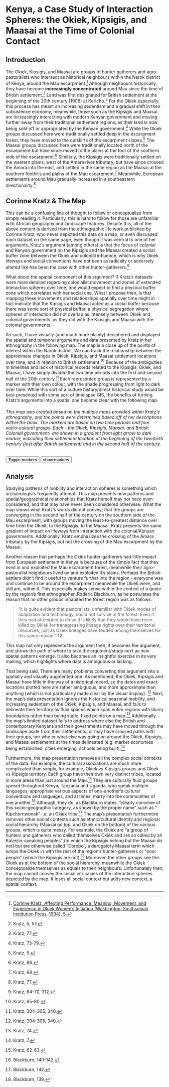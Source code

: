 # Kenya, a Case Study of Interaction Spheres: the Okiek, Kipsigis, and Maasai at the Time of Colonial Contact

## Introduction
The Okiek, Kipsigis, and Maasai are groups of hunter gatherers and agro-pastoralists who intersect as historical neighbours within the Narok district of Kenya, around the Mau escarpment.[^1] Although neighbours historically, they have become **increasingly concentrated** around Mau since the time of British settlement.[^2] Land was first designated for British settlement at the beginning of the 20th century (1906) at Kericho.[^3] For the Okiek especially, this process has meant an increasing sedentism and a gradual shift in their subsistence economy, meanwhile, those such as the Kipsigis and Maasai are increasingly interacting with modern Kenyan government and moving further away from their traditional settlement regions, as their land is now being sold off or appropriated by the Kenyan government.[^4] While the Okiek groups discussed here were traditionally settled deep in the escarpment forest, they have moved to the outskirts of the escarpment slopes.[^5] The Maasai groups discussed here were traditionally located north of the escarpment but have since moved to the plains at the foot of the southern side of the escarpment.[^6] Similarly, the Kipsigis were traditionally settled on the western plains, west of the Amara river tributary, but have since crossed the Amara into the east, and settled in the same region as the Maasai at the southern foothills and plains of the Mau escarpment.[^7] Meanwhile, European settlements around Mau gradually increased in a southeastern directionality.[^8]

## Corinne Kratz & The Map
This can be a confusing line of thought to follow or conceptualize from simply reading it. Particularly, this is hard to follow for those are unfamiliar with African geography and landscape features. Despite this, all of the above content is derived from the ethnographic life work published by Corinne Kratz, who never depicted this data on a map, or even discussed each dataset on the same page, even though it was central to one of her arguments. Kratz’s argument (among others) is that the focus of colonial and Kenyan government on the Kipsigis and the Maasai created a social buffer zone between the Okiek and colonial influence, which is why Okiek lifeways and social conventions have not been as radically or adversely altered like has been the case with other hunter-gatherers.[^9]

What about the spatial component of this argument? If Kratz’s datasets were more detailed regarding colonialist movement and zones of extended interaction spheres over time, one would expect to find a physical buffer zone which correlates with her social one. What I propose then, is that mapping these movements and relationships spatially over time might in fact indicate that the Kipsigis and Maasai acted as a social buffer because there was some sort of physical buffer, a physical segregation where spheres of interaction did not overlap as intensely between Okiek and colonial governments, as they did with the Kipsigis and Maasai with the colonial governments.

As such, I have visually (and much more plainly) deciphered and displayed the spatial and temporal arguments and data presented by Kratz in her ethnography in the following map. The map is a close up of the points of interest within the Narok district. We can track the relationship between the approximate changes in Okiek, Kipsigis, and Maasai settlement locations over time, and in relation to British settlement.[^10] Because of the ambiguities in timelines and lack of historical records related to the Kipsigis, Okiek, and Maasai, I have simply divided the two time periods into the first and second half of the 20th century.[^11] Each represented group is represented by a marker with their own colour, with the shade progressing from light to dark over time. While this sort of a culture history/direct historical study would be best presented with some sort of timelapse GIS, the benefits of turning Kratz’s arguments into a spatial one become clear with the following map.


<h6>This map was created based on the multiple maps provided within Kratz's ethnography, and the points were determined based off of her descriptions within the book. The markers are based on two time periods and four socio-cultural groups. Each - the Okiek, Kipsigis, Maasai, and British Colonial government- are shown in a gradient from light arrow to dark marker, indicating their settlement location at the beginning of the twentieth century (just after British settlement) and in the second half of the century.</h6>
<!--It makes sense to put an introductory paragraph here, above the map and buttons. To change the bootswatch thenme, change "united" to one of the other theme names listed at [strapdownjs.com](http://strapdownjs.com/).-->

<div class="markers">
  <!-- these buttons hide/show all the markers  -->
  <!-- to hide/show blue or red markers instead, change my_markers below to blue_markers
       to red_markers.  If you have defined your own color (or other) arrays, use those instead -->
  <button onclick="toggleMarkers(my_markers, my_map)" class="rounded" id="hide">Toggle markers</button>
  <button onclick="showMarkers(my_markers, my_map)" id="show"> show markers</button>
</div>
  <div id="mapcontainer">
    <div id="map_canvas"></div>
  </div>
  <div id="map_legend"></div>
</div>

## Analysis

Studying patterns of mobility and interaction spheres is something which archaeologists frequently attempt. This map presents new patterns and spatial/geographical relationships that Kratz herself may not have even considered, and that may have never been considered otherwise. What the map shows what Kratz’s words did not convey; that the groups are converging in the second half of the century on the southern side of the Mau escarpment, with groups moving the least-to-greatest distance over time from the Okiek, to the Kipsigis, to the Maasai. Kratz presents the same gradient of impact on lifeways from interaction with the colonial/Kenyan governments. Additionally, Kratz emphasizes the crossing of the Amara tributary by the Kipsigis, but not the crossing of the Mau escarpment by the Maasai.

Another reason that perhaps the Okiek hunter-gatherers had little impact from European settlement in Kenya is because of the simple fact that they lived in and exploited the Mau escarpment forest, meanwhile their agro-pastoralist neighbours lived on and exploited it’s plains. Perhaps the British settlers didn’t find it useful to venture further into the region - everyone was and continue to be around the escarpment meanwhile the Okiek were, and still are, within it. This especially makes sense within the context of a quote by the region’s first ethnographer, Roderic Blackburn, as he postulates the reason that no other groups inhabited the forest region was as follows:

>“it is quite evident that pastoralists, unfamiliar with Okiek modes of adaptation and technology, could not survive in the forest. Even if they had attempted to do so it is likely that they would have been killed by Okiek for transgressing lineage rights over their territorial resources, just as Okiek lineages have feuded among themselves for this same reason.” <a id="#twelve">12</a>

This map not only represents the argument then, it becomes the argument, and shows the path of where to take the argument/study next as new spatial patterns emerge. It also becomes an insightful exercise in its very making, which highlights where data is ambiguous or lacking.

That being said. There are many problems converting this argument into a spatially and visually augmented one. As mentioned, the Okiek, Kipsigis and Maasai have little in the way of a historical record, so the dates and exact locations plotted here are rather ambiguous, and more approximate than anything (which is not particularly made clear by the visual display). [^13] Next, the map’s data presentation ignores the historical seasonal mobility, and increasing sedentism of the Okiek, Kipsigis, and Maasai, and fails to delineate their territory as fluid spaces which span entire regions with blurry boundaries rather than being static, fixed points on a map.[^14] Additionally, the map’s limited dataset fails to address where else the British and contemporary Kenyans and their governments may have moved through the landscape aside from their settlements, or may have crossed paths with their groups, nor who or what else was going on around the Okiek, Kipsigis, and Maasai settlements at the times delineated (e.g. market economies being established, cities emerging, schools being built).[^15]

Furthermore, the map presentation removes all the complex social contexts of the data. For example, the cultural associations are much more complicated than simply, for example, Okiek vs Kipsigis groups and Okiek vs Kipsigis territory. Each group have their own very distinct tribes, located in more areas than just around the Mau.[^16] They are culturally fluid groups spread throughout Kenya, Tanzania and Uganda, who speak multiple languages, appropriate various aspects of one-another’s cultural conventions and languages, and at times, marry into the communities of one another.[^17] Although, they do, as Blackburn states, “clearly conceive of this socio-geographic category, as shown by the proper name” such as “ Kipchornwonek” i.e. an Okiek tribe.[^18] The map’s presentation furthermore removes other social contexts such as ethnic/cultural identity and regional social hierarchy (Maasai on top, and Okiek on the bottom) of the various groups, which is quite messy. For example, the Okiek are  “a group of hunters and gatherers who called themselves Okiek and are so called by all Kalenjin-speaking peoples” (to which the Kipsigis belong but the Maasai do not) but are otherwise called “Dorobo”, a derogatory Maasai term which lumps the Okiek in with the rest of the region’s hunter-gatherers or “poor people” (which the Kipsigis are not).[^19] Moreover, the other groups see the Okiek as at the bottom of the social hierarchy, meanwhile the Okiek conceptualize themselves as equals to their neighbours. Unfortunately then, the map cannot convey the social intricacies of the interaction spheres depicted by the map. It loses all social context but adds new context, a spatial context. 

_____
[^1]: <a href="https://search.library.utoronto.ca/details?215550">Corinne Kratz, Affecting Performance: Meaning, Movement, and Experience in Okiek Women’s Initiation (Washington: Smithsonian Institution Press, 1994), 5.</a>
[^2]: Kratz, 5, 57.
[^3]: Kratz, 77.
[^4]: Kratz, 73-79.
[^5]: Kratz, 5.
[^6]: Kratz, 66.
[^7]: Kratz, 68.
[^8]: Kratz, 77.
[^9]: Kratz, 64-70, 312.
[^10]: Kratz, 65-80.
[^11]: Kratz, 304-305, 340.
[^12]: <a href="https://journals-scholarsportal-info.myaccess.library.utoronto.ca/details/0067270x/v09i0001/139_toath.xml">Roderic Blackburn, “The Okiek and Their History,” Azania: Archaeological Research in Africa, 9, no. 1 (1974): 147.</a>
[^13]: Kratz, 304-305, 340.
[^14]: Kratz, 74.
[^15]: Kratz, 7.
[^16]: Kratz, 62-63.
[^17]: Blackburn, 140-142.
[^18]: Blackburn, 142.
[^19]: Blackburn, 139.
